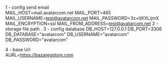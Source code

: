 1 - config send email  
MAIL_HOST=mail.avatarcom.net
MAIL_PORT=465
MAIL_USERNAME=test@avatarcom.net
MAIL_PASSWORD=3z+l(KXLijmX
MAIL_ENCRYPTION=ssl
MAIL_FROM_ADDRESS=test@avatarcom.net
2 - storage file path .
3 - config  database
DB_HOST=127.0.0.1
DB_PORT=3306
DB_DATABASE="avatarcom"
DB_USERNAME="avatarcom"
DB_PASSWORD="avatarcom"

4 - base  Url  
AURL=https://bazaregstore.com